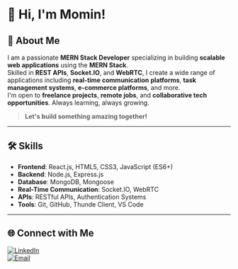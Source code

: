 # 👋 Hi, I'm Momin!

## 🚀 About Me

I am a passionate **MERN Stack Developer** specializing in building **scalable web applications** using the **MERN Stack**.  
Skilled in **REST APIs**, **Socket.IO**, and **WebRTC**, I create a wide range of applications including **real-time communication platforms**, **task management systems**, **e-commerce platforms**, and more.  
I'm open to **freelance projects**, **remote jobs**, and **collaborative tech opportunities**. Always learning, always growing.


> **Let's build something amazing together!**

---

## 🛠️ Skills

- **Frontend**: React.js, HTML5, CSS3, JavaScript (ES6+)
- **Backend**: Node.js, Express.js
- **Database**: MongoDB, Mongoose
- **Real-Time Communication**: Socket.IO, WebRTC
- **APIs**: RESTful APIs, Authentication Systems
- **Tools**: Git, GitHub, Thunde Client, VS Code

---

## 🌐 Connect with Me

[![LinkedIn](https://img.shields.io/badge/LinkedIn-blue?logo=linkedin&logoColor=white)](https://www.linkedin.com/in/momin-raza-594b70254/)  
[![Email](https://img.shields.io/badge/Email-D14836?logo=gmail&logoColor=white)](mailto:mominraza354@gmail.com)
